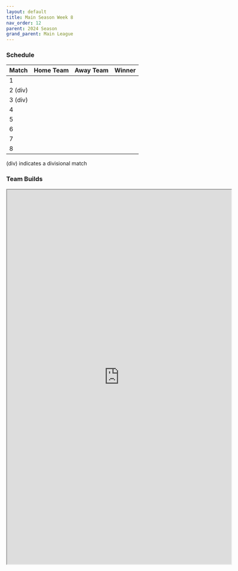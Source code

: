 ```yaml
---
layout: default
title: Main Season Week 8
nav_order: 12
parent: 2024 Season
grand_parent: Main League
---
```

### Schedule

| Match   | Home Team | Away Team            | Winner               |
|:--------|:----------|:---------------------|:---------------------|
| 1       |               |       |         |
| 2 (div) |                |       |            |
| 3 (div) |               |   |         |
| 4       |                 |   |        |
| 5       |                 |           |                |
| 6       |  |           |                |
| 7       |                |           |                |
| 8       |          |           |                |


(div) indicates a divisional match

### Team Builds

<iframe width=600 height=1000 scrolling="yes" src="https://docs.google.com/document/d/e/2PACX-1vQ54Qp5sccYLMsb-Po_fRfPBArRBOa4kMIL-6MnUULUrBC_AsLggfJlDQD6Lz5ZMMrSr7EfRWDLow94/pub?embedded=true"></iframe>

